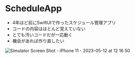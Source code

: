# ScheduleApp
- 4年ほど前にSwiftUIで作ったスケジュール管理アプリ
- コードの内容はほとんど覚えていない
- とても汚いコードだが一応動く
- 機会があれば作り直したい

![Simulator Screen Shot - iPhone 11 - 2023-05-12 at 12 16 50](https://github.com/yusame0308/ScheduleApp/assets/58395096/3dc54f04-e78e-495a-a004-43b9f3075126)
